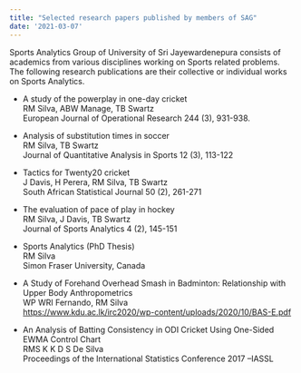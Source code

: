 ```yaml
---
title: "Selected research papers published by members of SAG"
date: '2021-03-07'
---
```


Sports Analytics Group of University of Sri Jayewardenepura consists of academics from various disciplines working on Sports related problems. The following research publications are their collective or individual works on Sports Analytics. 

<!--more-->


- A study of the powerplay in one-day cricket\
RM Silva, ABW Manage, TB Swartz\
European Journal of Operational Research 244 (3), 931-938.

- Analysis of substitution times in soccer\
RM Silva, TB Swartz\
Journal of Quantitative Analysis in Sports 12 (3), 113-122

- Tactics for Twenty20 cricket\
J Davis, H Perera, RM Silva, TB Swartz\
South African Statistical Journal 50 (2), 261-271

- The evaluation of pace of play in hockey\
RM Silva, J Davis, TB Swartz\
Journal of Sports Analytics 4 (2), 145-151

- Sports Analytics (PhD Thesis)\
RM Silva\
Simon Fraser University, Canada

- A Study of Forehand Overhead Smash in Badminton: Relationship with Upper Body Anthropometrics\
WP WRI Fernando, RM Silva\
https://www.kdu.ac.lk/irc2020/wp-content/uploads/2020/10/BAS-E.pdf

- An Analysis of Batting Consistency in ODI Cricket Using One-Sided EWMA Control Chart\
RMS K K D S De Silva\
Proceedings of the International Statistics Conference 2017 –IASSL

